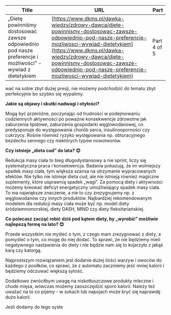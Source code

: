 | **Title**       | **URL**           | **Part**              |
|-----------------|-------------------|-----------------------|
| „Dietę powinniśmy dostosować zawsze odpowiednio pod nasze preferencje i możliwości” - wywiad z dietetykiem         | [https://www.dkms.pl/dawka-wiedzy/zdrowy-dawca/diete-powinnismy-dostosowac-zawsze-odpowiednio-pod-nasze-preferencje-mozliwosci-wywiad-dietetykiem](https://www.dkms.pl/dawka-wiedzy/zdrowy-dawca/diete-powinnismy-dostosowac-zawsze-odpowiednio-pod-nasze-preferencje-mozliwosci-wywiad-dietetykiem)    | Part 4 of 5          |

wać na sobie zbyt dużej presji, nie możemy podchodzić do tematu zbyt perfekcyjnie bo szybko się wypalimy.


**Jakie są objawy i skutki nadwagi i otyłości?**


Mogą być przeróżne, poczynając od trudności w podejmowaniu codziennych aktywności po poważne konsekwencje zdrowotne jak zaburzenia lipidowe, zaburzenia gospodarki węglowodanowej, co predysponuje do występowania chorób serca, insulinooporności czy cukrzycy. Rośnie również ryzyko występowania np. obturacyjnego bezdechu sennego czy niektórych typów nowotworów.


**Czy istnieje „dieta cud” do lata? 😊**


Redukcja masy ciała to bieg długodystansowy a nie sprint, liczy się systematyczna praca i konsekwencja. Badania pokazują, że im wolniejszy spadek masy ciała, tym większa szansa na utrzymanie wypracowanych efektów. Nie tylko nie istnieje dieta cud, ale nie istnieją również magiczne suplementy, które usprawnią spadek „wagi”. Za pomocą diety i aktywności możemy kreować deficyt energetyczny umożliwiający spadek masy ciała. To ma największe znaczenie, a nie to czy zrezygnujemy np. z węglowodanów czy innych produktów. Najbardziej rekomendowanym modelem dla redukcji masy ciała może być np. model diety śródziemnomorskiej, diety DASH, MIND czy diety fleksitariańskiej.


**Co polecasz zacząć robić dziś pod kątem diety, by „wyrobić” możliwie najlepszą formę na lato? 😊**


Przede wszystkim nie myśleć o tym, z czego mam zrezygnować z diety, a pomyśleć o tym, co mogę do niej dodać. To sprawi, że nie będziemy mieli negatywnego nastawienia do diety i nie będzie nam się to kojarzyło z jakąś karą czy katorgą.


Najprostszym rozwiązaniem jest dodanie dużej ilości warzyw i owoców do każdego z posiłków, co sprawi, że z automatu zaczniemy jeść mniej kalorii i będziemy odczuwać większą sytość.


Dodatkowo zwróciłbym uwagę na niskotłuszczowe produkty mleczne i chude mięsa, wówczas możemy zaoszczędzić sporo kalorii. Należy też uważać na to co pijemy \- w sokach lub napojach może kryć się naprawdę dużo kalorii.


Jeśli dodamy do tego syste